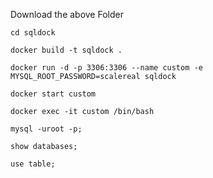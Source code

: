 Download the above Folder
<p><code>cd sqldock</code></p>
<p><code>docker build -t sqldock .</code></p>
<p><code>docker run -d -p 3306:3306 --name custom -e MYSQL_ROOT_PASSWORD=scalereal sqldock</code></p>
<p><code>docker start custom</code></p>
<p><code>docker exec -it custom /bin/bash</code></p>
<p><code>mysql -uroot -p;</code></p>
<p><code>show databases;</code></p>
<p><code>use table;</code></p>
